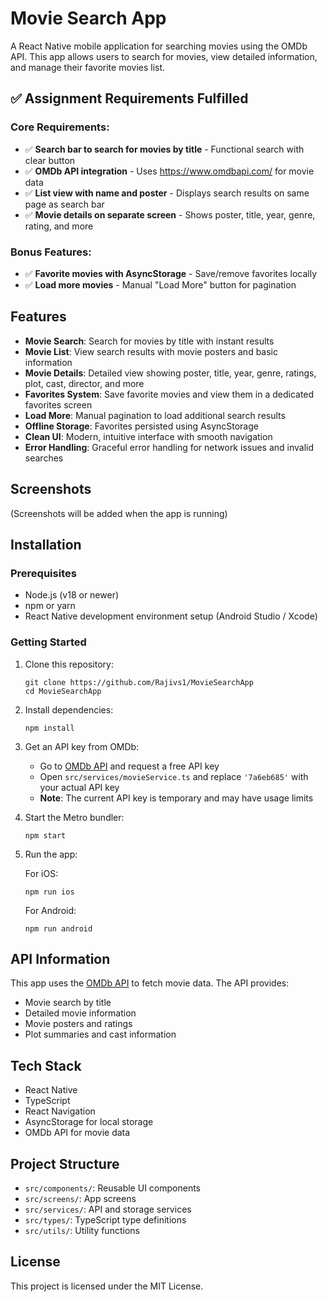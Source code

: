# Movie Search App

A React Native mobile application for searching movies using the OMDb API. This app allows users to search for movies, view detailed information, and manage their favorite movies list.

## ✅ Assignment Requirements Fulfilled

### Core Requirements:
- ✅ **Search bar to search for movies by title** - Functional search with clear button
- ✅ **OMDb API integration** - Uses https://www.omdbapi.com/ for movie data
- ✅ **List view with name and poster** - Displays search results on same page as search bar
- ✅ **Movie details on separate screen** - Shows poster, title, year, genre, rating, and more

### Bonus Features:
- ✅ **Favorite movies with AsyncStorage** - Save/remove favorites locally
- ✅ **Load more movies** - Manual "Load More" button for pagination

## Features

- **Movie Search**: Search for movies by title with instant results
- **Movie List**: View search results with movie posters and basic information
- **Movie Details**: Detailed view showing poster, title, year, genre, ratings, plot, cast, director, and more
- **Favorites System**: Save favorite movies and view them in a dedicated favorites screen
- **Load More**: Manual pagination to load additional search results
- **Offline Storage**: Favorites persisted using AsyncStorage
- **Clean UI**: Modern, intuitive interface with smooth navigation
- **Error Handling**: Graceful error handling for network issues and invalid searches

## Screenshots

(Screenshots will be added when the app is running)

## Installation

### Prerequisites

- Node.js (v18 or newer)
- npm or yarn
- React Native development environment setup (Android Studio / Xcode)

### Getting Started

1. Clone this repository:
   ```
   git clone https://github.com/Rajivs1/MovieSearchApp
   cd MovieSearchApp
   ```

2. Install dependencies:
   ```
   npm install
   ```

3. Get an API key from OMDb:
   - Go to [OMDb API](https://www.omdbapi.com/) and request a free API key
   - Open `src/services/movieService.ts` and replace `'7a6eb685'` with your actual API key
   - **Note**: The current API key is temporary and may have usage limits

4. Start the Metro bundler:
   ```
   npm start
   ```

5. Run the app:

   For iOS:
   ```
   npm run ios
   ```

   For Android:
   ```
   npm run android
   ```

## API Information

This app uses the [OMDb API](https://www.omdbapi.com/) to fetch movie data. The API provides:
- Movie search by title
- Detailed movie information
- Movie posters and ratings
- Plot summaries and cast information

## Tech Stack

- React Native
- TypeScript
- React Navigation
- AsyncStorage for local storage
- OMDb API for movie data

## Project Structure

- `src/components/`: Reusable UI components
- `src/screens/`: App screens
- `src/services/`: API and storage services
- `src/types/`: TypeScript type definitions
- `src/utils/`: Utility functions

## License

This project is licensed under the MIT License.
